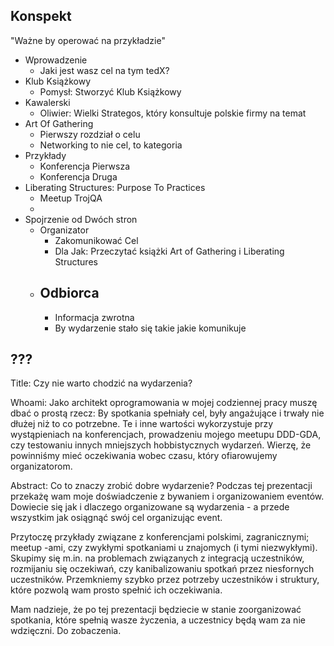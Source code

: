 ## Konspekt

"Ważne by operować na przykładzie"


- Wprowadzenie
    - Jaki jest wasz cel na tym tedX?
- Klub Książkowy
    - Pomysł: Stworzyć Klub Książkowy
- Kawalerski
    - Oliwier: Wielki Strategos, który konsultuje polskie firmy na temat 
- Art Of Gathering
    - Pierwszy rozdział o celu
    - Networking to nie cel, to kategoria
- Przykłady
    - Konferencja Pierwsza
    - Konferencja Druga
- Liberating Structures: Purpose To Practices
    - Meetup TrojQA
    - 
- Spojrzenie od Dwóch stron
    - Organizator
        - Zakomunikować Cel
        - Dla Jak: Przeczytać książki Art of Gathering i Liberating Structures
    - Odbiorca
        - 
        - Informacja zwrotna
        - By wydarzenie stało się takie jakie komunikuje


## ???

Title: Czy nie warto chodzić na wydarzenia?

Whoami:
Jako architekt oprogramowania w mojej codziennej pracy muszę dbać o prostą rzecz:
By spotkania spełniały cel, były angażujące i trwały nie dłużej niż to co potrzebne.
Te i inne wartości wykorzystuje przy wystąpieniach na konferencjach, 
prowadzeniu mojego meetupu DDD-GDA, czy testowaniu innych mniejszych hobbistycznych wydarzeń.
Wierzę, że powinniśmy mieć oczekiwania wobec czasu, który ofiarowujemy organizatorom.

Abstract:
Co to znaczy zrobić dobre wydarzenie?
Podczas tej prezentacji przekażę wam moje doświadczenie z bywaniem i organizowaniem eventów.
Dowiecie się jak i dlaczego organizowane są wydarzenia - a przede wszystkim jak osiągnąć swój cel organizując event.

Przytoczę przykłady związane z konferencjami polskimi, zagranicznymi; meetup -ami, czy zwykłymi spotkaniami u znajomych (i tymi niezwykłymi).
Skupimy się m.in. na problemach związanych z integracją uczestników, rozmijaniu się oczekiwań, czy kanibalizowaniu spotkań przez niesfornych uczestników.
Przemkniemy szybko przez potrzeby uczestników i struktury, które pozwolą wam prosto spełnić ich oczekiwania.

Mam nadzieje, że po tej prezentacji będziecie w stanie zoorganizować spotkania, które spełnią wasze życzenia, a uczestnicy będą wam za nie wdzięczni.
Do zobaczenia.


